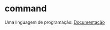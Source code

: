 # command
Uma linguagem de programação: 
[Documentação](https://github.com/HenriqF/command/blob/main/command/uso/doc.md#opera%C3%A7%C3%B5es)
